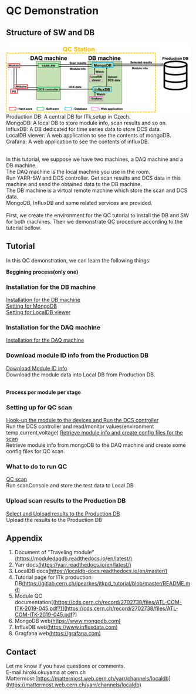 # QC Demonstration

## Structure of SW and DB
![SW_Structure](images/SW_Structure.png)
Production DB: A central DB for ITk,setup in Czech.<br>
MongoDB: A local DB to store module info, scan results and so on.<br>
InfluxDB: A DB dedicated for time series data to store DCS data. <br>
LocalDB viewer: A web application to see the contents of mongoDB.<br>
Grafana: A web application to see the contents of influxDB.<br><br>

In this tutorial, we suppose we have two machines, a DAQ machine and a DB machine.<br>
The DAQ machine is the local machine you use in the room. <br>
Run YARR-SW and DCS controller. Get scan results and DCS data in this machine and send the obtained data to the DB machine.<br>
The DB machine is a virtual remote machine which store the scan and DCS data.<br>
MongoDB, InfluxDB and some related services are provided.<br><br>
First, we create the environment for the QC tutorial to install the DB and SW for both machines. Then we demonstrate QC procedure according to the tutorial bellow.<br>

## Tutorial
In this QC demonstration, we can learn the following things:

**Beggining process(only one)**
### Installation for the DB machine
[Installation for the DB machine](database_demonstration_install_db_machine.md)<br>
[Setting for MongoDB](database_demonstration_mongodb.md)<br>
[Setting for LocalDB viewer](database_demonstration_viewer.md)<br>
### Installation for the DAQ machine
[Installation for the DAQ machine](database_demonstration_install_daq_machine.md)<br>
### Download module ID info from the Production DB
[Download Module ID info](database_demonstration_download_itkpd.md)<br>
Download the module data into Local DB from Production DB.<br><br>


**Process per module per stage**
### Setting up for QC scan 
[Hook-up the module to the devices and Run the DCS controller](database_demonstration_run_dcs.md)<br>
Run the DCS controller and read/monitor values(environment temp,current,voltage)
[Retrieve module info and create config files for the scan](database_demonstration_setup_foe_scan.md)<br>
Retrieve module info from mongoDB to the DAQ machine and create some config files for QC scan.

### What to do to run QC
[QC scan](database_demonstration_scanconsole.md)<br>
Run scanConsole and store the test data to Local DB

### Upload scan results to the Production DB 
[Select and Upload results to the Production DB](database_demonstration_upload_itkpd.md)<br>
Upload the results to the Production DB

## Appendix
1. Document of "Traveling module"[(https://moduledaqdb.readthedocs.io/en/latest/)](https://moduledaqdb.readthedocs.io/en/latest/)
2. Yarr docs[(https://yarr.readthedocs.io/en/latest/)](https://yarr.readthedocs.io/en/latest/)
3. LocalDB docs[(https://localdb-docs.readthedocs.io/en/master/)](https://localdb-docs.readthedocs.io/en/master/)
4. Tutorial page for ITk production DB[(https://gitlab.cern.ch/jpearkes/itkpd_tutorial/blob/master/README.md)](https://gitlab.cern.ch/jpearkes/itkpd_tutorial/blob/master/README.md)
5. Module QC documentation[(https://cds.cern.ch/record/2702738/files/ATL-COM-ITK-2019-045.pdf?)](https://cds.cern.ch/record/2702738/files/ATL-COM-ITK-2019-045.pdf?)
6. MongoDB web[(https://www.mongodb.com)](https://www.mongodb.com)
7. InfluxDB web[(https://www.influxdata.com)](https://www.influxdata.com)
8. Gragfana web[(https://grafana.com)](https://grafana.com)

## Contact
Let me know if you have questions or comments.<br>
E-mail:hiroki.okuyama at cern.ch<br>
Mattermost:[https://mattermost.web.cern.ch/yarr/channels/localdb](https://mattermost.web.cern.ch/yarr/channels/localdb)
<!--
![demo flow](images/demo_flow.png)
-->
